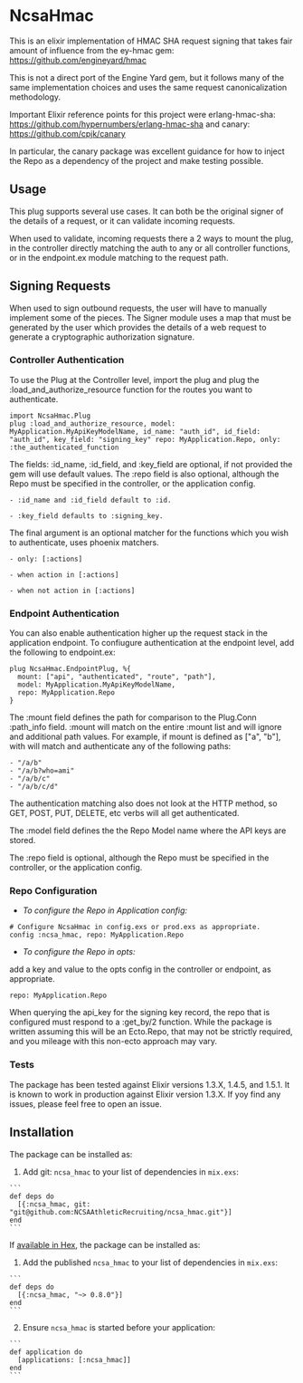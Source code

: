 # NcsaHmac

This is an elixir implementation of HMAC SHA request signing that takes fair amount of influence from the ey-hmac gem:
https://github.com/engineyard/hmac

This is not a direct port of the Engine Yard gem, but it follows many of the same implementation choices and uses the same request canonicalization methodology.

Important Elixir reference points for this project were erlang-hmac-sha:
https://github.com/hypernumbers/erlang-hmac-sha
and canary:
https://github.com/cpjk/canary

In particular, the canary package was excellent guidance for how to inject the
Repo as a dependency of the project and make testing possible.

## Usage

This plug supports several use cases. It can both be the original signer of the details of a request, or it can validate incoming requests.

When used to validate, incoming requests there a 2 ways to mount the plug, in the controller directly matching the auth to any or all controller functions, or in the endpoint.ex module matching to the request path.

## Signing Requests

When used to sign outbound requests, the user will have to manually implement some of the pieces. The Signer module uses a map that must be generated by the user which provides the details of a web request to generate a cryptographic authorization signature.

### Controller Authentication

  To use the Plug at the Controller level, import the plug and plug the :load_and_authorize_resource function for the routes you want to authenticate.

  ```
  import NcsaHmac.Plug
  plug :load_and_authorize_resource, model: MyApplication.MyApiKeyModelName, id_name: "auth_id", id_field: "auth_id", key_field: "signing_key" repo: MyApplication.Repo, only: :the_authenticated_function
  ```

  The fields: :id_name, :id_field, and :key_field are optional, if not provided the gem will use default values. The :repo field is also optional, although the Repo must be specified in the controller, or the application config.

    - :id_name and :id_field default to :id.

    - :key_field defaults to :signing_key.

  The final argument is an optional matcher for the functions which you wish to authenticate, uses phoenix matchers.

    - only: [:actions]

    - when action in [:actions]

    - when not action in [:actions]

### Endpoint Authentication

  You can also enable authentication higher up the request stack in the application endpoint. To confiugure authentication at the endpoint level, add the following to endpoint.ex:

  ```
  plug NcsaHmac.EndpointPlug, %{
    mount: ["api", "authenticated", "route", "path"],
    model: MyApplication.MyApiKeyModelName,
    repo: MyApplication.Repo
  }
  ```

  The :mount field defines the path for comparison to the Plug.Conn :path_info field. :mount will match on the entire :mount list and will ignore and additional path values. For example, if mount is defined as ["a", "b"], with will match and authenticate any of the following paths:

    - "/a/b"
    - "/a/b?who=ami"
    - "/a/b/c"
    - "/a/b/c/d"

  The authentication matching also does not look at the HTTP method, so GET, POST, PUT, DELETE, etc verbs will all get authenticated.

  The :model field defines the the Repo Model name where the API keys are stored.

  The :repo field is optional, although the Repo must be specified in the controller, or the application config.

### Repo Configuration

  * *To configure the Repo in Application config:*

  ```
  # Configure NcsaHmac in config.exs or prod.exs as appropriate.
  config :ncsa_hmac, repo: MyApplication.Repo
  ```

  * *To configure the Repo in opts:*

  add a key and value to the opts config in the controller or endpoint, as appropriate.

  `repo: MyApplication.Repo`


  When querying the api_key for the signing key record, the repo that is configured must respond to a :get_by/2 function. While the package is written assuming this will be an Ecto.Repo, that may not be strictly required, and you mileage with this non-ecto approach may vary.

### Tests

  The package has been tested against Elixir versions 1.3.X, 1.4.5, and 1.5.1. It is known to work in production against Elixir version 1.3.X. If yoy find any issues, please feel free to open an issue.

## Installation

The package can be installed as:

  1. Add git: `ncsa_hmac` to your list of dependencies in `mix.exs`:

    ```
    def deps do
      [{:ncsa_hmac, git: "git@github.com:NCSAAthleticRecruiting/ncsa_hmac.git"}]
    end
    ```

If [available in Hex](https://hex.pm/docs/publish), the package can be installed as:

  1. Add the published `ncsa_hmac` to your list of dependencies in `mix.exs`:

    ```
    def deps do
      [{:ncsa_hmac, "~> 0.8.0"}]
    end
    ```

  2. Ensure `ncsa_hmac` is started before your application:

    ```
    def application do
      [applications: [:ncsa_hmac]]
    end
    ```

